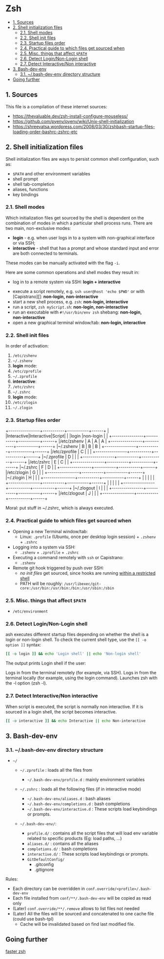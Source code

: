 # Zsh

- [1. Sources](#1-sources)
- [2. Shell initialization files](#2-shell-initialization-files)
  - [2.1. Shell modes](#21-shell-modes)
  - [2.2. Shell init files](#22-shell-init-files)
  - [2.3. Startup files order](#23-startup-files-order)
  - [2.4. Practical guide to which files get sourced when](#24-practical-guide-to-which-files-get-sourced-when)
  - [2.5. Misc. things that affect `$PATH`](#25-misc-things-that-affect-path)
  - [2.6. Detect Login/Non-Login shell](#26-detect-loginnon-login-shell)
  - [2.7. Detect Interactive/Non interactive](#27-detect-interactivenon-interactive)
- [3. Bash-dev-env](#3-bash-dev-env)
  - [3.1. ~/.bash-dev-env directory structure](#31-bash-dev-env-directory-structure)
- [Going further](#going-further)

## 1. Sources

This file is a compilation of these internet sources:

- <https://thevaluable.dev/zsh-install-configure-mouseless/>
- <https://github.com/pyenv/pyenv/wiki/Unix-shell-initialization>
- <https://shreevatsa.wordpress.com/2008/03/30/zshbash-startup-files-loading-order-bashrc-zshrc-etc>

## 2. Shell initialization files

Shell initialization files are ways to persist common shell configuration, such
as:

- `$PATH` and other environment variables
- shell prompt
- shell tab-completion
- aliases, functions
- key bindings

### 2.1. Shell modes

Which initialization files get sourced by the shell is dependent on the
combination of modes in which a particular shell process runs. There are two
main, non-exclusive modes:

- **login** - e.g. when user logs in to a system with non-graphical interface or
  via SSH;
- **interactive** - shell that has a prompt and whose standard input and error
  are both connected to terminals.

These modes can be manually activated with the flag `-i`.

Here are some common operations and shell modes they result in:

- log in to a remote system via SSH: **login + interactive**
<!-- markdownlint-disable-next-line MD052 -->
- execute a script remotely, e.g. `ssh user@host 'echo $PWD'` or with
  [Capistrano][]: **non‑login,&nbsp;non‑interactive**
- start a new shell process, e.g. `zsh`: **non‑login, interactive**
- run a script, `zsh myScript.sh`: **non‑login, non‑interactive**
- run an executable with `#!/usr/bin/env zsh` shebang: **non‑login,
  non‑interactive**
- open a new graphical terminal window/tab: **non‑login, interactive**

### 2.2. Shell init files

In order of activation:

1. `/etc/zshenv`
2. `~/.zshenv`
3. **login** mode:
4. `/etc/zprofile`
5. `~/.zprofile`
6. **interactive**:
7. `/etc/zshrc`
8. `~/.zshrc`
9. **login** mode:
10. `/etc/zlogin`
11. `~/.zlogin`

### 2.3. Startup files order

+----------------+-----------+-----------+------+ |
|Interactive|Interactive|Script| | |login |non-login | |
+----------------+-----------+-----------+------+ |/etc/zshenv | A | A | A |
+----------------+-----------+-----------+------+ |~/.zshenv | B | B | B |
+----------------+-----------+-----------+------+ |/etc/zprofile | C | | |
+----------------+-----------+-----------+------+ |~/.zprofile | D | | |
+----------------+-----------+-----------+------+ |/etc/zshrc | E | C | |
+----------------+-----------+-----------+------+ |~/.zshrc | F | D | |
+----------------+-----------+-----------+------+ |/etc/zlogin | G | | |
+----------------+-----------+-----------+------+ |~/.zlogin | H | | |
+----------------+-----------+-----------+------+ | | | | |
+----------------+-----------+-----------+------+ | | | | |
+----------------+-----------+-----------+------+ |~/.zlogout | I | | |
+----------------+-----------+-----------+------+ |/etc/zlogout | J | | |
+----------------+-----------+-----------+------+

Moral: put stuff in ~/.zshrc, which is always executed.

### 2.4. Practical guide to which files get sourced when

- Opening a new Terminal window/tab:
  - Linux: `.profile` (Ubuntu, once per desktop login session) + `.zshenv` +
    `.zshrc`
- Logging into a system via SSH:
  - `.zshenv` + `.zprofile` + `.zshrc`
- Executing a command remotely with `ssh` or Capistrano:
  - `.zshenv`
- Remote git hook triggered by push over SSH:
  - _no init files_ get sourced, since hooks are running
    [within a restricted shell](http://git-scm.com/docs/git-shell)
  - PATH will be roughly:
    `/usr/libexec/git-core:/usr/bin:/usr/bin:/bin:/usr/sbin:/sbin`

### 2.5. Misc. things that affect `$PATH`

- `/etc/environment`

### 2.6. Detect Login/Non-Login shell

ash executes different startup files depending on whether the shell is a login
or non-login shell. To check the current shell type, use the `[[ -o option ]]`
syntax:

```zsh
[[ -o login ]] && echo 'Login shell' || echo 'Non-login shell'
```

The output prints Login shell if the user:

Logs in from the terminal remotely (for example, via SSH). Logs in from the
terminal locally (for example, using the login command). Launches zsh with the
-l option (zsh -l).

### 2.7. Detect Interactive/Non interactive

When script is executed, the script is normally non interactive. If it is
sourced in a login shell, the script becomes interactive.

```zsh
[[ -o interactive ]] && echo Interactive || echo Non-interactive
```

## 3. Bash-dev-env

### 3.1. ~/.bash-dev-env directory structure

- `~/`

  - `~/.zprofile` : loads all the files from

    - `~/.bash-dev-env/profile.d` : mainly environment variables

  - `~/.zshrc` : loads all the following files (if in interactive mode)

    - `~/.bash-dev-env/aliases.d` : bash aliases
    - `~/.bash-dev-env/completions.d` : bash completions
    - `~/.bash-dev-env/interactive.d` : These scripts load keybindings or
      prompts.

  - `~/.bash-dev-env/`:
    - `profile.d/` : contains all the script files that will load env variable
      related to specific products (Eg: load paths, ...)
    - `aliases.d/` : contains all the aliases
    - `completions.d/` : bash completions
    - `interactive.d/` : These scripts load keybindings or prompts.
    - `GitDefaultConfig/`
      - .gitconfig
      - .gitignore

Rules:

- Each directory can be overridden in `conf.override/<profile>/.bash-dev-env`
- Each file installed from `conf/**/.bash-dev-env` will be copied as read only
- (Later) `conf.override/**/.remove` allows to list files not needed
- (Later) All the files will be sourced and concatenated to one cache file
  (could use bash-tpl)
  - Cache will be invalidated based on find last modified file.

## Going further

[faster zsh](https://htr3n.github.io/2018/07/faster-zsh/)
